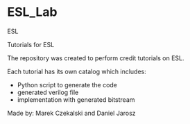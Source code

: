 # ESL_Lab

ESL

Tutorials for ESL

The repository was created to perform credit tutorials on ESL.

Each tutorial has its own catalog which includes:

  -  Python script to generate the code
  -  generated verilog file
  -  implementation with generated bitstream

Made by: Marek Czekalski and Daniel Jarosz
